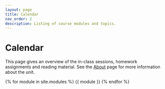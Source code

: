 ```yaml
---
layout: page
title: Calendar
nav_order: 2
description: Listing of course modules and topics.
---
```

# Calendar

This page gives an overview of the in-class sessions, homework assignments and reading material. See the [About](about.md) page for more information about the unit.

{% for module in site.modules %}
{{ module }}
{% endfor %}
